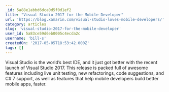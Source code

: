 ```yaml
---
_id: 5a88e1abbd6dca0d5f0d1ef2
title: "Visual Studio 2017 for the Mobile Developer"
url: 'https://blog.xamarin.com/visual-studio-loves-mobile-developers/'
category: articles
slug: 'visual-studio-2017-for-the-mobile-developer'
user_id: 5a83ce59d6eb0005c4ecda2c
username: 'bill-s'
createdOn: '2017-05-05T18:53:42.000Z'
tags: []
---
```


Visual Studio is the world’s best IDE, and it just got better with the recent launch of Visual Studio 2017. This release is packed full of awesome features including live unit testing, new refactorings, code suggestions, and C# 7 support, as well as features that help mobile developers build better mobile apps, faster. 
